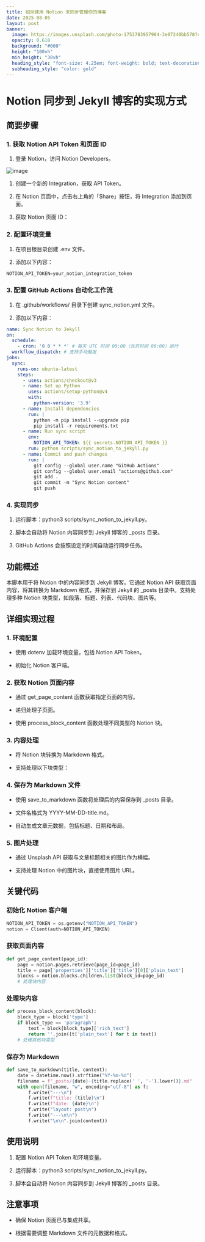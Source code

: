 ```yaml
---
title: 如何使用 Notion 来同步管理你的博客
date: 2025-08-05
layout: post
banner:
  image: https://images.unsplash.com/photo-1753783957904-3e07240bb578?crop=entropy&cs=tinysrgb&fit=max&fm=jpg&ixid=M3w2OTIwMzJ8MHwxfHJhbmRvbXx8fHx8fHx8fDE3NTQ0MTExNDF8&ixlib=rb-4.1.0&q=80&w=1080
  opacity: 0.618
  background: "#000"
  height: "100vh"
  min_height: "38vh"
  heading_style: "font-size: 4.25em; font-weight: bold; text-decoration: underline"
  subheading_style: "color: gold"
---
```


# Notion 同步到 Jekyll 博客的实现方式

## 简要步骤

### 1. 获取 Notion API Token 和页面 ID

1. 登录 Notion，访问 Notion Developers。

![image](https://prod-files-secure.s3.us-west-2.amazonaws.com/a7a0cc5a-89b9-4cda-8686-1fba0ca52f40/d19c1afe-dea5-4312-9333-786b0ba83054/image.png?X-Amz-Algorithm=AWS4-HMAC-SHA256&X-Amz-Content-Sha256=UNSIGNED-PAYLOAD&X-Amz-Credential=ASIAZI2LB4663VN6WPHV%2F20250805%2Fus-west-2%2Fs3%2Faws4_request&X-Amz-Date=20250805T162539Z&X-Amz-Expires=3600&X-Amz-Security-Token=IQoJb3JpZ2luX2VjECgaCXVzLXdlc3QtMiJIMEYCIQDyiuKZjj08bXVJIBInge6WkBnvjKYAjyD9AcsYu3%2FQuQIhAKDVjjAWZXzZRS5qM0VdM6F3MHekMIJ6qJV3cQQ7TObUKv8DCGEQABoMNjM3NDIzMTgzODA1IgxNySWRKmIMjTkGTQIq3ANqdLlpJWrgeoY3vCMSvc6Cz9eQpfC4iwQUuQa8ajmIida63h0I2JvKhD85OwUmZ8VBGvn2AYr4WM0KHchcdwFSQ2%2FvpbWUo6lem65eZ3MGaSSXQCZEmTu5rTQVDmkMmCySOql0IrpdmI7tfvWGWTupLH%2BKaEPbXIFxZxXDe5EjyUPBktlB0jWHt5orpFRRnhQRBQAKovBfmuYgSBAcAPdcOAlqZ6kf1lAert5PWWY%2F6IWIpmZxU0x6z1Jtl7s77hqx5nQDk%2F2AUfvDiUZiOm3EnLXNiURrMAZ%2Fvu9ilLPyRTkz69ZyTNkjmtUjopGEOoxycSHczU6URKWQuc66R%2Bxl%2BwWzIv%2FMyeH5MCe3YByksoI267ciRO9W70Ljg9pJ4BRVBAhrfo0rG6cMErBwI3m8k11yJkUGHbQk%2BxxHgbTiYkPNqVtxdJwfhI9B5kgTcHrW9ewWBoJYROcDsCdRh0RPDnDmMVHh2h5gyHThnuejIwPEWxMGqZYAIGsKkQVD3QfQ1gHv%2Bf9Wl8ylQofEMKfI5p8GPZ1D2Bosr3l0SV8ZFZ385eVJ94cal8y4PPTQFVDP%2B9tlPvsmgku1FhYzJFv7pVTq7kWicALXe8XTVG6W2kHm7WqBybBKGk1sMTDKzMjEBjqkASXIBXyAW0ydqKWe%2FVxV3ab%2Bje0aotsfSpeUMi3oA%2BVRkV2KRFyn9vybfNqPG0AWFvVW%2FjiSFVFZDrYIuBwLc%2BbtVA3mc4%2B%2F6hg482qTGXKhiJnGnhtkfz0yX2wVSLqiNJYuGCjEUvaieFNlMGO2s%2BtgOYfoQmXhiWjrXVHCJA4PBxOZRBW7JEGO%2Bx32xuvH%2BMW3GqDRSiPjA3xh2P3jsoj%2B3OZ3&X-Amz-Signature=77718d312f3d4045effd29fa28269aa923587484ca64d48b6a15f8587be060b6&X-Amz-SignedHeaders=host&x-amz-checksum-mode=ENABLED&x-id=GetObject)

1. 创建一个新的 Integration，获取 API Token。

1. 在 Notion 页面中，点击右上角的「Share」按钮，将 Integration 添加到页面。

1. 获取 Notion 页面 ID：


### 2. 配置环境变量

1. 在项目根目录创建 .env 文件。

1. 添加以下内容：

```javascript
NOTION_API_TOKEN=your_notion_integration_token
```

### 3. 配置 GitHub Actions 自动化工作流

1. 在 .github/workflows/ 目录下创建 sync_notion.yml 文件。

1. 添加以下内容：

```yaml
name: Sync Notion to Jekyll
on:
  schedule:
    - cron: '0 0 * * *' # 每天 UTC 时间 00:00（北京时间 08:00）运行
  workflow_dispatch: # 支持手动触发
jobs:
  sync:
    runs-on: ubuntu-latest
    steps:
      - uses: actions/checkout@v3
      - name: Set up Python
        uses: actions/setup-python@v4
        with:
          python-version: '3.9'
      - name: Install dependencies
        run: |
          python -m pip install --upgrade pip
          pip install -r requirements.txt
      - name: Run sync script
        env:
          NOTION_API_TOKEN: ${{ secrets.NOTION_API_TOKEN }}
        run: python scripts/sync_notion_to_jekyll.py
      - name: Commit and push changes
        run: |
          git config --global user.name "GitHub Actions"
          git config --global user.email "actions@github.com"
          git add .
          git commit -m "Sync Notion content"
          git push
```

### 4. 实现同步

1. 运行脚本：python3 scripts/sync_notion_to_jekyll.py。

1. 脚本会自动将 Notion 内容同步到 Jekyll 博客的 _posts 目录。

1. GitHub Actions 会按照设定的时间自动运行同步任务。

## 功能概述

本脚本用于将 Notion 中的内容同步到 Jekyll 博客。它通过 Notion API 获取页面内容，将其转换为 Markdown 格式，并保存到 Jekyll 的 _posts 目录中。支持处理多种 Notion 块类型，如段落、标题、列表、代码块、图片等。

## 详细实现过程

### 1. 环境配置

- 使用 dotenv 加载环境变量，包括 Notion API Token。

- 初始化 Notion 客户端。

### 2. 获取 Notion 页面内容

- 通过 get_page_content 函数获取指定页面的内容。

- 递归处理子页面。

- 使用 process_block_content 函数处理不同类型的 Notion 块。

### 3. 内容处理

- 将 Notion 块转换为 Markdown 格式。

- 支持处理以下块类型：


### 4. 保存为 Markdown 文件

- 使用 save_to_markdown 函数将处理后的内容保存到 _posts 目录。

- 文件名格式为 YYYY-MM-DD-title.md。

- 自动生成文章元数据，包括标题、日期和布局。

### 5. 图片处理

- 通过 Unsplash API 获取与文章标题相关的图片作为横幅。

- 支持处理 Notion 中的图片块，直接使用图片 URL。

## 关键代码

### 初始化 Notion 客户端

```python
NOTION_API_TOKEN = os.getenv("NOTION_API_TOKEN")
notion = Client(auth=NOTION_API_TOKEN)
```

### 获取页面内容

```python
def get_page_content(page_id):
    page = notion.pages.retrieve(page_id=page_id)
    title = page['properties']['title']['title'][0]['plain_text']
    blocks = notion.blocks.children.list(block_id=page_id)
    # 处理块内容
```

### 处理块内容

```python
def process_block_content(block):
    block_type = block['type']
    if block_type == 'paragraph':
        text = block[block_type]['rich_text']
        return ''.join([t['plain_text'] for t in text])
    # 处理其他块类型
```

### 保存为 Markdown

```python
def save_to_markdown(title, content):
    date = datetime.now().strftime("%Y-%m-%d")
    filename = f"_posts/{date}-{title.replace(' ', '-').lower()}.md"
    with open(filename, "w", encoding="utf-8") as f:
        f.write("---\n")
        f.write(f"title: {title}\n")
        f.write(f"date: {date}\n")
        f.write("layout: post\n")
        f.write("---\n\n")
        f.write("\n\n".join(content))
```

## 使用说明

1. 配置 Notion API Token 和环境变量。

1. 运行脚本：python3 scripts/sync_notion_to_jekyll.py。

1. 脚本会自动将 Notion 内容同步到 Jekyll 博客的 _posts 目录。

## 注意事项

- 确保 Notion 页面已与集成共享。

- 根据需要调整 Markdown 文件的元数据和格式。